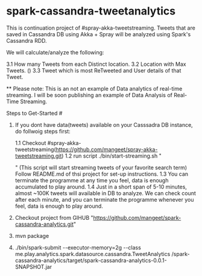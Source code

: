 # spark-cassandra-tweetanalytics

This is continuation project of #spray-akka-tweetstreaming. Tweets that are saved in Cassandra DB using Akka + Spray will be analyzed using Spark's Cassandra RDD.

We will calculate/analyze the following:

3.1 How many Tweets from each Distinct location.
3.2 Location with Max Tweets. ()
3.3 Tweet which is most ReTweeted and User details of that Tweet.

** Please note: This is an not an example of Data analytics of real-time streaming.
I will be soon publishing an example of Data Analysis of Real-Time Streaming.

Steps to Get-Started #

1. If you dont have data(tweets) available on your Casssadra DB instance, do follwoig steps first:
   
   1.1 Checkout #spray-akka-tweetstreaming(https://github.com/mangeet/spray-akka-tweetstreaming.git)
   1.2 run script ./bin/start-streaming.sh "<Search Term>" (This script will start streaming tweets of your favorite search term)
       Follow README.md of thsi project for set-up instructions.
   1.3 You can terminate the programme at any time you feel, data is enough accumulated to play around.
   1.4 Just in a short span of 5-10 minutes, almost ~100K tweets will available in DB to analyze.
       We can check count after each minute, and you can terminate the programme whenever you feel, data is enough
       to play around.

2.  Checkout project from GIHUB "https://github.com/mangeet/spark-cassandra-analytics.git"

3.  mvn package

4. ./bin/spark-submit --executor-memory=2g  --class me.play.analytics.spark.datasource.cassandra.TweetAnalytics <WORKSPACE>/spark-cassandra-analytics/target/spark-cassandra-analytics-0.0.1-SNAPSHOT.jar